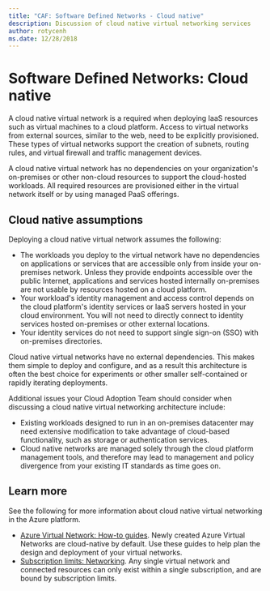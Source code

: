 ```yaml
---
title: "CAF: Software Defined Networks - Cloud native" 
description: Discussion of cloud native virtual networking services
author: rotycenh
ms.date: 12/28/2018
---
```


# Software Defined Networks: Cloud native

A cloud native virtual network is a required when deploying IaaS resources such as virtual machines to a cloud platform. Access to virtual networks from external sources, similar to the web, need to be explicitly provisioned. These types of virtual networks support the creation of subnets, routing rules, and virtual firewall and traffic management devices.

A cloud native virtual network has no dependencies on your organization's on-premises or other non-cloud resources to support the cloud-hosted workloads. All required resources are provisioned either in the virtual network itself or by using managed PaaS offerings.

## Cloud native assumptions

Deploying a cloud native virtual network assumes the following:

- The workloads you deploy to the virtual network have no dependencies on applications or services that are accessible only from inside your on-premises network. Unless they provide endpoints accessible over the public Internet, applications and services hosted internally on-premises are not usable by resources hosted on a cloud platform.
- Your workload's identity management and access control depends on the cloud platform's identity services or IaaS servers hosted in your cloud environment. You will not need to directly connect to identity services hosted on-premises or other external locations.
- Your identity services do not need to support single sign-on (SSO) with on-premises directories.

Cloud native virtual networks have no external dependencies. This makes them simple to deploy and configure, and as a result this architecture is often the best choice for experiments or other smaller self-contained or rapidly iterating deployments.

Additional issues your Cloud Adoption Team should consider when discussing a cloud native virtual networking architecture include:

- Existing workloads designed to run in an on-premises datacenter may need extensive modification to take advantage of cloud-based functionality, such as storage or authentication services.
- Cloud native networks are managed solely through the cloud platform management tools, and therefore may lead to management and policy divergence from your existing IT standards as time goes on.

## Learn more

See the following for more information about cloud native virtual networking in the Azure platform.

- [Azure Virtual Network: How-to guides](/azure/virtual-network/virtual-network-vnet-plan-design-arm). Newly created Azure Virtual Networks are cloud-native by default. Use these guides to help plan the design and deployment of your virtual networks.
- [Subscription limits: Networking](/azure/azure-subscription-service-limits?toc=%2fazure%2fvirtual-network%2ftoc.json#networking-limits). Any single virtual network and connected resources can only exist within a single subscription, and are bound by subscription limits.
